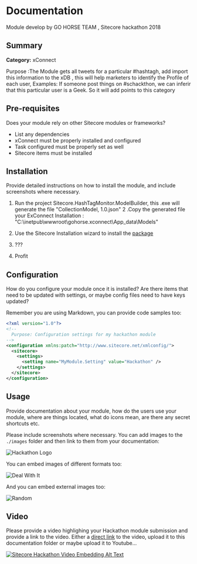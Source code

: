 # Documentation

Module develop by GO HORSE TEAM , Sitecore hackathon 2018

## Summary

**Category:** xConnect

Purpose :The Module gets all tweets for a particular #hashtagh, add import this information to the xDB , this will help marketers 
to identify the Profile of each user, Examples: If someone post things on #schackthon, we can inferir that this particular user is a Geek. 
So it will add points to this category

## Pre-requisites

Does your module rely on other Sitecore modules or frameworks?

- List any dependencies
- xConnect must be properly installed and configured
- Task configured must be properly set as well
- Sitecore items must be installed



## Installation

Provide detailed instructions on how to install the module, and include screenshots where necessary.

1. Run the project Sitecore.HashTagMonitor.ModelBuilder, this .exe will generate the file "CollectionModel, 1.0.json" 
2 .Copy  the generated file  your ExConnect Installation : "C:\inetpub\wwwroot\gohorse.xconnect\App_data\Models"

1. Use the Sitecore Installation wizard to install the [package](#link-to-package)
2. ???
3. Profit

## Configuration

How do you configure your module once it is installed? Are there items that need to be updated with settings, or maybe config files need to have keys updated?

Remember you are using Markdown, you can provide code samples too:

```xml
<?xml version="1.0"?>
<!--
  Purpose: Configuration settings for my hackathon module
-->
<configuration xmlns:patch="http://www.sitecore.net/xmlconfig/">
  <sitecore>
    <settings>
      <setting name="MyModule.Setting" value="Hackathon" />
    </settings>
  </sitecore>
</configuration>
```

## Usage

Provide documentation  about your module, how do the users use your module, where are things located, what do icons mean, are there any secret shortcuts etc.

Please include screenshots where necessary. You can add images to the `./images` folder and then link to them from your documentation:

![Hackathon Logo](images/hackathon.png?raw=true "Hackathon Logo")

You can embed images of different formats too:

![Deal With It](images/deal-with-it.gif?raw=true "Deal With It")

And you can embed external images too:

![Random](https://placeimg.com/480/240/any "Random")

## Video

Please provide a video highlighing your Hackathon module submission and provide a link to the video. Either a [direct link](https://www.youtube.com/watch?v=EpNhxW4pNKk) to the video, upload it to this documentation folder or maybe upload it to Youtube...

[![Sitecore Hackathon Video Embedding Alt Text](https://img.youtube.com/vi/EpNhxW4pNKk/0.jpg)](https://www.youtube.com/watch?v=EpNhxW4pNKk)
